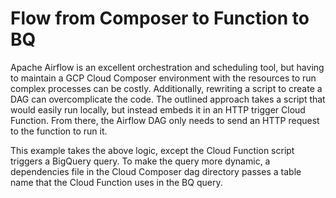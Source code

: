 # Flow from Composer to Function to BQ

Apache Airflow is an excellent orchestration and scheduling tool, but having to maintain a GCP Cloud Composer environment with the resources to run complex processes can be costly. Additionally, rewriting a script to create a DAG can overcomplicate the code. The outlined approach takes a script that would easily run locally, but instead embeds it in an HTTP trigger Cloud Function. From there, the Airflow DAG only needs to send an HTTP request to the function to run it. 

This example takes the above logic, except the Cloud Function script triggers a BigQuery query. To make the query more dynamic, a dependencies file in the Cloud Composer dag directory passes a table name that the Cloud Function uses in the BQ query.

